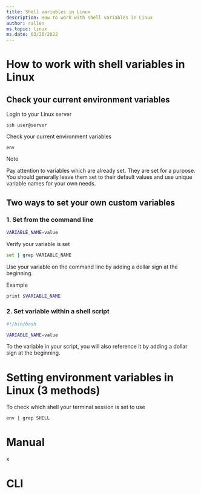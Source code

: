 ```yaml
---
title: Shell variables in Linux
description: How to work with shell variables in Linux
author: rallen
ms.topic: linux
ms.date: 03/26/2022
---
```


# How to work with shell variables in Linux

## Check your current environment variables

Login to your Linux server
```
ssh user@server
```

Check your current environment variables
```
env
```
> [!Note]
> Pay attention to variables which are already set.  They are set for a purpose.  You should generally leave them set to their default values and use unique variable names for your own needs.

## Two ways to set your own custom variables

### 1. Set from the command line
```bash
VARIABLE_NAME=value
```

Verify your variable is set
```bash
set | grep VARIABLE_NAME
```

Use your variable on the command line by adding a dollar sign at the beginning.

Example
```bash
print $VARIABLE_NAME
```

### 2. Set variable within a shell script
```bash shell script
#!/bin/bash

VARIABLE_NAME=value
```

To the variable in your script, you will also reference it by adding a dollar sign at the beginning.






# Setting environment variables in Linux (3 methods)

To check which shell your terminal session is set to use
```
env | grep SHELL
```




# Manual

x
# CLI

